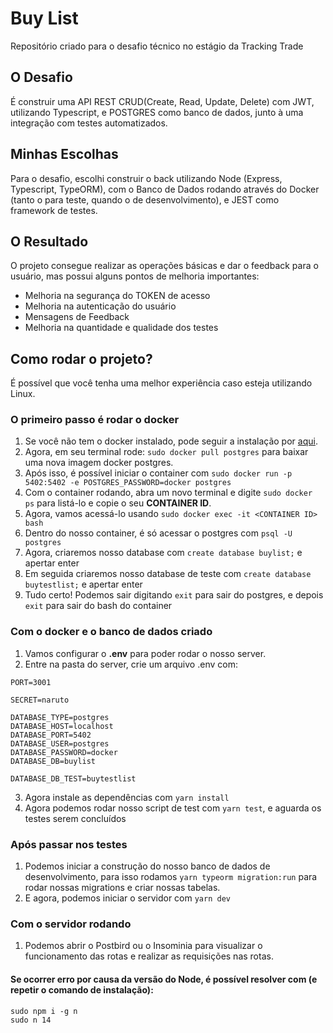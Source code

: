 # Buy List
Repositório criado para o desafio técnico no estágio da Tracking Trade

## O Desafio
É construir uma API REST CRUD(Create, Read, Update, Delete) com JWT, utilizando Typescript, e POSTGRES como banco de dados, junto à uma integração com testes automatizados.

## Minhas Escolhas
Para o desafio, escolhi construir o back utilizando Node (Express, Typescript, TypeORM), com o Banco de Dados rodando através do Docker (tanto o para teste, quando o de desenvolvimento), e JEST como framework de testes. 

## O Resultado
O projeto consegue realizar as operações básicas e dar o feedback para o usuário, mas possui alguns pontos de melhoria importantes:
* Melhoria na segurança do TOKEN de acesso
* Melhoria na autenticação do usuário
* Mensagens de Feedback
* Melhoria na quantidade e qualidade dos testes 

## Como rodar o projeto?
É possível que você tenha uma melhor experiência caso esteja utilizando Linux.

### O primeiro passo é rodar o docker
1. Se você não tem o docker instalado, pode seguir a instalação por [aqui](https://docs.docker.com/get-docker/).
2. Agora, em seu terminal rode: ```sudo docker pull postgres``` para baixar uma nova imagem docker postgres.
3. Após isso, é possível iniciar o container com ```sudo docker run -p 5402:5402 -e POSTGRES_PASSWORD=docker postgres```
4. Com o container rodando, abra um novo terminal e digite ```sudo docker ps``` para listá-lo e copie o seu **CONTAINER ID**.
5. Agora, vamos acessá-lo usando ```sudo docker exec -it <CONTAINER ID> bash```
6. Dentro do nosso container, é só acessar o postgres com ```psql -U postgres```
7. Agora, criaremos nosso database com ```create database buylist;``` e apertar enter
8. Em seguida criaremos nosso database de teste com ```create database buytestlist;``` e apertar enter
9. Tudo certo! Podemos sair digitando ```exit``` para sair do postgres, e depois ```exit``` para sair do bash do container

### Com o docker e o banco de dados criado
1. Vamos configurar o **.env** para poder rodar o nosso server. 
2. Entre na pasta do server, crie um arquivo .env com:
```
PORT=3001

SECRET=naruto

DATABASE_TYPE=postgres
DATABASE_HOST=localhost
DATABASE_PORT=5402
DATABASE_USER=postgres
DATABASE_PASSWORD=docker
DATABASE_DB=buylist

DATABASE_DB_TEST=buytestlist
```
3. Agora instale as dependências com ```yarn install```
4. Agora podemos rodar nosso script de test com ```yarn test```, e aguarda os testes serem concluídos


### Após passar nos testes
1. Podemos iniciar a construção do nosso banco de dados de desenvolvimento, para isso rodamos ```yarn typeorm migration:run``` para rodar nossas migrations e criar nossas tabelas.
5. E agora, podemos iniciar o servidor com ```yarn dev```

### Com o servidor rodando
1. Podemos abrir o Postbird ou o Insominia para visualizar o funcionamento das rotas e realizar as requisições nas rotas.

#### Se ocorrer erro por causa da versão do Node, é possível resolver com (e repetir o comando de instalação):
```
sudo npm i -g n
sudo n 14
```
